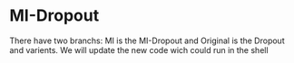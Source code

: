 # MI-Dropout
There have two branchs: MI is the MI-Dropout and Original is the Dropout and varients.
We will update the new code wich could run in the shell

